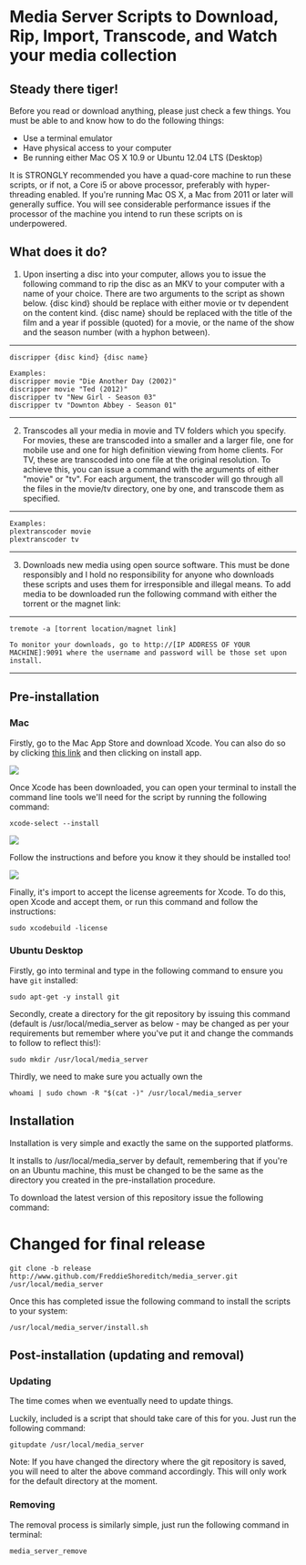 # Media Server Scripts to Download, Rip, Import, Transcode, and Watch your media collection

## Steady there tiger!

Before you read or download anything, please just check a few things. You must be able to and know how to do the following things:

* Use a terminal emulator
* Have physical access to your computer
* Be running either Mac OS X 10.9 or Ubuntu 12.04 LTS (Desktop)

It is STRONGLY recommended you have a quad-core machine to run these scripts, or if not, a Core i5 or above processor, preferably with hyper-threading enabled. If you're running Mac OS X, a Mac from 2011 or later will generally suffice. You will see considerable performance issues if the processor of the machine you intend to run these scripts on is underpowered.

## What does it do?

1.	Upon inserting a disc into your computer, allows you to issue the following command to rip the disc as an MKV to your computer with a name of your choice. There are two arguments to the script as shown below. {disc kind} should be replace with either movie or tv dependent on the content kind. {disc name} should be replaced with the title of the film and a year if possible (quoted) for a movie, or the name of the show and the season number (with a hyphon between).

---

	discripper {disc kind} {disc name}

	Examples:
	discripper movie "Die Another Day (2002)"
	discripper movie "Ted (2012)"
	discripper tv "New Girl - Season 03"
	discripper tv "Downton Abbey - Season 01"

---

2.	Transcodes all your media in movie and TV folders which you specify. For movies, these are transcoded into a smaller and a larger file, one for mobile use and one for high definition viewing from home clients. For TV, these are transcoded into one file at the original resolution. To achieve this, you can issue a command with the arguments of either "movie" or "tv". For each argument, the transcoder will go through all the files in the movie/tv directory, one by one, and transcode them as specified. 

---

	Examples:
	plextranscoder movie
	plextranscoder tv

---

3.	Downloads new media using open source software. This must be done responsibly and I hold no responsibility for anyone who downloads these scripts and uses them for irresponsible and illegal means. 
	To add media to be downloaded run the following command with either the torrent or the magnet link:

---

	tremote -a [torrent location/magnet link]
	
	To monitor your downloads, go to http://[IP ADDRESS OF YOUR MACHINE]:9091 where the username and password will be those set upon install.

---

## Pre-installation

### Mac

Firstly, go to the Mac App Store and download Xcode. You can also do so by clicking [this link](https://itunes.apple.com/gb/app/xcode/id497799835?mt=12) and then clicking on install app.

![](https://raw.githubusercontent.com/FreddieShoreditch/media_server/development/.images/Screen%20Shot%202014-08-13%20at%2018.48.23.png)

Once Xcode has been downloaded, you can open your terminal to install the command line tools we'll need for the script by running the following command:

	xcode-select --install

![](https://raw.githubusercontent.com/FreddieShoreditch/media_server/development/.images/Screen%20Shot%202014-08-13%20at%2019.17.19.png)

Follow the instructions and before you know it they should be installed too!

![](https://raw.githubusercontent.com/FreddieShoreditch/media_server/development/.images/Screen%20Shot%202014-08-13%20at%2019.17.52.png)

Finally, it's import to accept the license agreements for Xcode. To do this, open Xcode and accept them, or run this command and follow the instructions:

	sudo xcodebuild -license

### Ubuntu Desktop

Firstly, go into terminal and type in the following command to ensure you have `git` installed:

	sudo apt-get -y install git

Secondly, create a directory for the git repository by issuing this command (default is /usr/local/media_server as below - may be changed as per your requirements but remember where you've put it and change the commands to follow to reflect this!):

	sudo mkdir /usr/local/media_server

Thirdly, we need to make sure you actually own the 

	whoami | sudo chown -R "$(cat -)" /usr/local/media_server

## Installation

Installation is very simple and exactly the same on the supported platforms.

It installs to /usr/local/media_server by default, remembering that if you're on an Ubuntu machine, this must be changed to be the same as the directory you created in the pre-installation procedure.

To download the latest version of this repository issue the following command:

# Changed for final release
	git clone -b release http://www.github.com/FreddieShoreditch/media_server.git /usr/local/media_server 

Once this has completed issue the following command to install the scripts to your system:

	/usr/local/media_server/install.sh

## Post-installation (updating and removal)

### Updating

The time comes when we eventually need to update things.

Luckily, included is a script that should take care of this for you.
Just run the following command:

	gitupdate /usr/local/media_server

Note: If you have changed the directory where the git repository is saved, you will need to alter the above command accordingly. This will only work for the default directory at the moment.

### Removing

The removal process is similarly simple, just run the following command in terminal:

	media_server_remove
